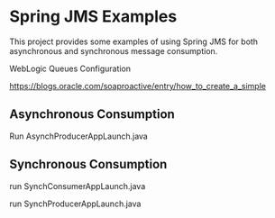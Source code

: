 Spring JMS Examples 
===================

This project provides some examples of using Spring JMS for both asynchronous
and synchronous message consumption. 


WebLogic Queues Configuration

https://blogs.oracle.com/soaproactive/entry/how_to_create_a_simple




Asynchronous Consumption
------------------------

Run AsynchProducerAppLaunch.java 


Synchronous Consumption
------------------------

run SynchConsumerAppLaunch.java

run SynchProducerAppLaunch.java


